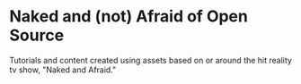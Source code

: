 # Naked and (not) Afraid of Open Source  
Tutorials and content created using assets based on or around the hit reality tv show, "Naked and Afraid."


